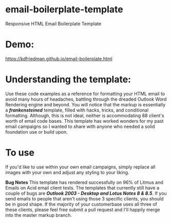 # email-boilerplate-template
Responsive HTML Email Boilerplate Template

# Demo:
https://kdfriedman.github.io/email-boilerplate.html

# Understanding the template:
Use these code examples as a reference for formatting your HTML email to avoid many hours of headaches, battling through the dreaded Outlook Word Rendering engine and beyond. You will notice that the markup is essentially a **_frankensteined_** template, filled with hacks, tricks, and conditional formatting. Although, this is not ideal, neither is accommodating 88 client's worth of email code bases. This template has worked wonders for my past email campaigns so I wanted to share with anyone who needed a solid foundation use or build upon.

# To use
If you'd like to use within your own email campaigns, simply replace all images with your own and adjust any styling to your liking.

**Bug Notes** 
This template has rendered successfully on 96% of Litmus and Emails on Acid email client tests. The templates that currently still have a couple of bugs are **_Outlook 2003 - Desktop and Lotus Notes 8 & 8.5_**. If you send emails to people that aren't using those 3 specific clients, you should be in good shape. If the majority of your customerbase uses all three of these clients, please feel free submit a pull request and I'll happily merge into the master markup branch.
